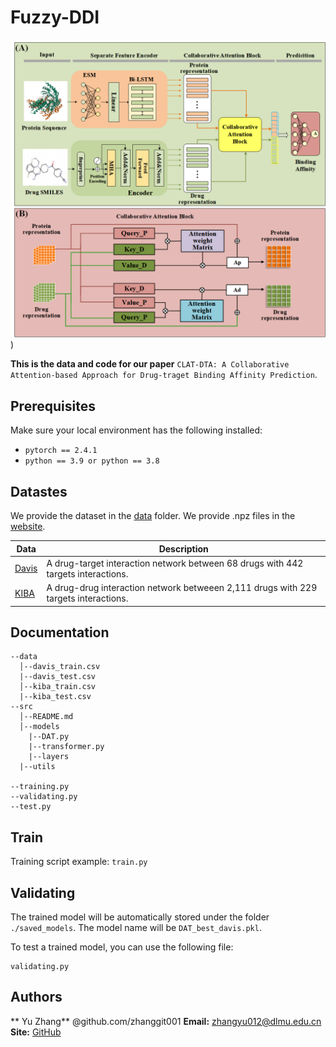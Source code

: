 # Fuzzy-DDI

![CLAT-DTA](https://github.com/zhanggit001/CLAT-DTA/blob/master/CLAT-DTA/src/CLAT-DTA.png))

**This is the data and code for our paper** `CLAT-DTA: A Collaborative Attention-based Approach for Drug-traget Binding Affinity Prediction`.

## Prerequisites

Make sure your local environment has the following installed:

* `pytorch == 2.4.1`
* `python == 3.9 or python == 3.8   `

## Datastes

We provide the dataset in the [data](data/) folder.
We provide .npz files in the [website](https://pan.baidu.com/s/1JFSGPGy-_dX7eqW4z2Uq0g?pwd=k9uz/).

| Data | Description |
| --- | --- |
| [Davis](data/) | A drug-target interaction network between  68 drugs with 442 targets interactions. |
| [KIBA](data/) | A drug-drug interaction network betweeen 2,111 drugs with 229 targets interactions. |

## Documentation

```
--data
  │--davis_train.csv
  |--davis_test.csv
  │--kiba_train.csv
  |--kiba_test.csv
--src
  │--README.md
  │--models
    |--DAT.py
    |--transformer.py
    |--layers
  |--utils

--training.py
--validating.py
--test.py
```

## Train

Training script example: `train.py`

## Validating

The trained model will be automatically stored under the folder `./saved_models`. The model name will be `DAT_best_davis.pkl`.

To test a trained model, you can use the following file:

```
validating.py
```



## Authors

** Yu Zhang** @github.com/zhanggit001 
**Email:** zhangyu012@dlmu.edu.cn
**Site:** [GitHub](https://github.com/zhanggit001)
